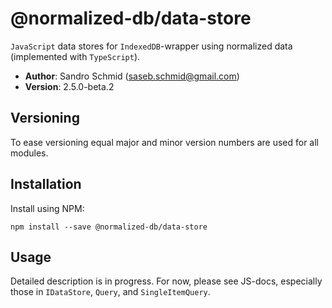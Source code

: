 # @normalized-db/data-store

`JavaScript` data stores for `IndexedDB`-wrapper using normalized data (implemented with `TypeScript`).

 - **Author**: Sandro Schmid ([saseb.schmid@gmail.com](<mailto:saseb.schmid@gmail.com>))
 - **Version**: 2.5.0-beta.2

## Versioning

To ease versioning equal major and minor version numbers are used for all modules.

## Installation

Install using NPM:

    npm install --save @normalized-db/data-store
                                           
## Usage

Detailed description is in progress. For now, please see JS-docs, especially those in `IDataStore`, `Query`, 
and `SingleItemQuery`.
